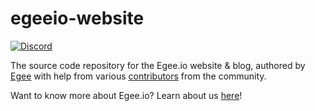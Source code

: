 # egeeio-website

[![Discord](https://discordapp.com/api/guilds/183740337976508416/widget.png?style=shield)](https://discord.gg/EMbcgR8)

The source code repository for the Egee.io website & blog, authored by [Egee](https://github.com/egee-irl) with help from various [contributors](https://github.com/Egeeio/egeeio-website/graphs/contributors) from the community.

Want to know more about Egee.io? Learn about us [here](https://egee.io/blog/introduction)!
